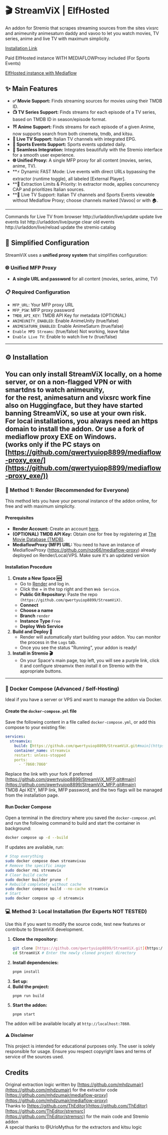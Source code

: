 # 🎬 StreamViX | ElfHosted 

An addon for Stremio that scrapes streaming sources from the sites vixsrc and animeunity animesaturn daddy and vavoo to let you watch movies, TV series, anime and live TV with maximum simplicity.

[Installation Link](https://streamvix.hayd.uk/)

Paid ElfHosted instance WITH MEDIAFLOWProxy included (For Sports Events)

[ElfHosted instance with Mediaflow](https://store.elfhosted.com/product/streamvix/)

## ✨ Main Features
* **✅ Movie Support:** Finds streaming sources for movies using their TMDB ID.
* **📺 TV Series Support:** Finds streams for each episode of a TV series, based on TMDB ID in season/episode format.
* **⛩️ Anime Support:** Finds streams for each episode of a given Anime, now supports search from both cinemeta, tmdb, and kitsu.
* **📡 Live TV Support:** Italian TV channels with integrated EPG.
* **📡 Sports Events Support:** Sports events updated daily.
* **🔗 Seamless Integration:** Integrates beautifully with the Stremio interface for a smooth user experience.
* **🌐 Unified Proxy:** A single MFP proxy for all content (movies, series, anime, TV).
* **⚡ Dynamic FAST Mode: Live events with direct URLs bypassing the extractor (runtime toggle), all labeled [External Player].
* **🎯 Extraction Limits & Priority: In extractor mode, applies concurrency CAP and prioritizes Italian sources.
* **📡 Live TV Support: Italian TV channels and Sports Events viewable without Mediaflow Proxy; choose channels marked [Vavoo] or with 🏠.



---
Commands for Live TV from browser
http://urladdon/live/update   update live events list
http://urladdon/live/purge    clear old events
http://urladdon/live/reload   update the stremio catalog

## 🔧 Simplified Configuration
StreamViX uses a **unified proxy system** that simplifies configuration:
### 🌐 Unified MFP Proxy
- **A single URL and password** for all content (movies, series, anime, TV)
### 📋 Required Configuration
- `MFP_URL`: Your MFP proxy URL
- `MFP_PSW`: MFP proxy password
- `TMDB_API_KEY`: TMDB API Key for metadata (OPTIONAL)
- `ANIMEUNITY_ENABLED`: Enable AnimeUnity (true/false)
- `ANIMESATURN_ENABLED`: Enable AnimeSaturn (true/false)
- `Enable MPD Streams`: (true/false) Not working, leave false
- `Enable Live TV`: Enable to watch live tv (true/false)
---
## ⚙️ Installation
You can only install StreamViX locally, on a home server, or on a non-flagged VPN or with smartdns to watch animeunity,  
for the rest, animesaturn and vixsrc work fine also on Huggingface, but they have started banning StreamViX, so use at your own risk.  
For local installations, you always need an https domain to install the addon. Or use a fork of mediaflow proxy EXE on Windows.  
(works only if the PC stays on [https://github.com/qwertyuiop8899/mediaflow-proxy_exe/](https://github.com/qwertyuiop8899/mediaflow-proxy_exe/))
---
### 🚀 Method 1: Render (Recommended for Everyone)
This method lets you have your personal instance of the addon online, for free and with maximum simplicity.
#### Prerequisites
* **Render Account:** Create an account [here]([render.com](https://dashboard.render.com/register)).
* **(OPTIONAL) TMDB API Key:** Obtain one for free by registering at [The Movie Database (TMDB)](https://www.themoviedb.org/documentation/api).
* **MediaflowProxy (MFP) URL:** You need to have an instance of MediaflowProxy (https://github.com/nzo66/mediaflow-proxy) already deployed on Render/Local/VPS. Make sure it's an updated version  
#### Installation Procedure
1.  **Create a New Space 🆕**
    * Go to [Render]((https://dashboard.render.com/)) and log in.
    * Click the + in the top right and then `Web Service`.
    * **Public Git Repository:** Paste the repo `(https://github.com/qwertyuiop8899/StreamViX)`.
    * **Connect**
    * **Choose a name**
    * **Branch** `render`
    * **Instance Type** `Free`
    * **Deploy Web Service**
2.  **Build and Deploy 🚀**
    * Render will automatically start building your addon. You can monitor the process in the `Logs` tab.
    * Once you see the status "Running", your addon is ready!
3.  **Install in Stremio 🎬**
    * On your Space's main page, top left, you will see a purple link, click it and configure streamvix then install it on Stremio with the appropriate buttons.
---
### 🐳 Docker Compose (Advanced / Self-Hosting)
Ideal if you have a server or VPS and want to manage the addon via Docker.
#### Create the `docker-compose.yml` file
Save the following content in a file called `docker-compose.yml`, or add this compose to your existing file:
```yaml
services:
  streamvix:
    build: [https://github.com/qwertyuiop8899/StreamViX.git#main](https://github.com/qwertyuiop8899/StreamViX.git#main)
    container_name: streamvix
    restart: unless-stopped
    ports:
      - '7860:7860'
```
Replace the link with your fork if preferred [https://github.com/qwertyuiop8899/StreamViX_MFP.git#main](https://github.com/qwertyuiop8899/StreamViX_MFP.git#main)  
TMDB Api KEY, MFP link, MFP password, and the two flags will be managed from the installation page.  
#### Run Docker Compose  
Open a terminal in the directory where you saved the `docker-compose.yml` and run the following command to build and start the container in background:  
```bash
docker compose up -d --build
```
If updates are available, run:  
```bash
# Stop everything
sudo docker compose down streamvixau
# Remove the specific image
sudo docker rmi streamvix
# Clear build cache
sudo docker builder prune -f
# Rebuild completely without cache
sudo docker compose build --no-cache streamvix
# Start
sudo docker compose up -d streamvix
```
### 💻 Method 3: Local Installation (for Experts NOT TESTED)
Use this if you want to modify the source code, test new features or contribute to StreamViX development.  
1.  **Clone the repository:**
    ```bash
    git clone [https://github.com/qwertyuiop8899/StreamViX.git](https://github.com/qwertyuiop8899/StreamViX.git) # Make sure it's the correct StreamViX repo
    cd StreamViX # Enter the newly cloned project directory
    ```
2.  **Install dependencies:**
    ```bash
    pnpm install
    ```
3.  **Set up:**
4.  **Build the project:**
    ```
    pnpm run build
    ```
5.  **Start the addon:**
    ```
    pnpm start
    ```
The addon will be available locally at `http://localhost:7860`.  
#### ⚠️ Disclaimer
This project is intended for educational purposes only. The user is solely responsible for usage. Ensure you respect copyright laws and terms of service of the sources used.
## Credits
Original extraction logic written by [https://github.com/mhdzumair](https://github.com/mhdzumair) for the extractor code [https://github.com/mhdzumair/mediaflow-proxy](https://github.com/mhdzumair/mediaflow-proxy)  
Thanks to [https://github.com/ThEditor](https://github.com/ThEditor) [https://github.com/ThEditor/stremsrc](https://github.com/ThEditor/stremsrc) for the main code and Stremio addon  
A special thanks to @UrloMythus for the extractors and kitsu logic
